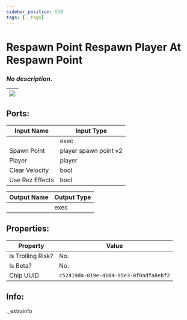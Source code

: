 ```yaml
---
sidebar_position: 558
tags: [._tags]
---
```


# Respawn Point Respawn Player At Respawn Point


### *No description.*

| ![](https://images-ext-2.discordapp.net/external/MPmIaQzlEPmgGWlgi-WxBBXt0Bjv_zWPkg1y1f_sy3s/https/www.recroomcircuits.com/image/circuit/absolute-value?width=206&height=108) |
|-----|

## Ports:

| Input Name | Input Type |
|-----------|-----------|
|  | exec |
| Spawn Point | player spawn point v2 |
| Player | player |
| Clear Velocity | bool |
| Use Rez Effects | bool |

| Output Name | Output Type |
|-----------|-----------|
|  | exec |

## Properties:

| Property  | Value |
|-------------------|-----------|
| Is Trolling Risk? | No. |
| Is Beta? | No. |
| Chip UUID | `c52419da-019e-4104-95e3-0f0adfa8ebf2` |

## Info:
._extrainfo